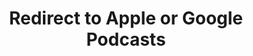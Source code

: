 ---
title: Redirect to Apple or Google Podcasts
redirect_from:
- /078r/
- /zadnja/
redirect_to: https://pod.fo/e/174987
---